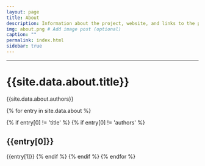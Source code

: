 ```yaml
---
layout: page
title: About
description: Information about the project, website, and links to the paper and SI
img: about.png # Add image post (optional)
caption: ""
permalink: index.html
sidebar: true
---
```


---


# {{site.data.about.title}}
{{site.data.about.authors}}

{% for entry in site.data.about %}

{% if entry[0] != 'title' %}
{% if entry[0] != 'authors' %}
## {{entry[0]}}
{{entry[1]}}
{% endif %}
{% endif %}
{% endfor %}